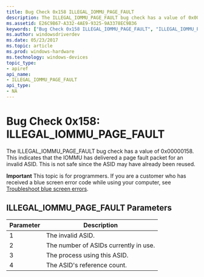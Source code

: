 ```yaml
---
title: Bug Check 0x158 ILLEGAL_IOMMU_PAGE_FAULT
description: The ILLEGAL_IOMMU_PAGE_FAULT bug check has a value of 0x00000158. This indicates that the IOMMU has delivered a page fault packet for an invalid ASID. 
ms.assetid: E26C9B67-A332-4AE9-9325-9A3378EC9B36
keywords: ["Bug Check 0x158 ILLEGAL_IOMMU_PAGE_FAULT", "ILLEGAL_IOMMU_PAGE_FAULT"]
ms.author: windowsdriverdev
ms.date: 05/23/2017
ms.topic: article
ms.prod: windows-hardware
ms.technology: windows-devices
topic_type:
- apiref
api_name:
- ILLEGAL_IOMMU_PAGE_FAULT
api_type:
- NA
---
```


# Bug Check 0x158: ILLEGAL\_IOMMU\_PAGE\_FAULT


The ILLEGAL\_IOMMU\_PAGE\_FAULT bug check has a value of 0x00000158. This indicates that the IOMMU has delivered a page fault packet for an invalid ASID. This is not safe since the ASID may have already been reused.

**Important** This topic is for programmers. If you are a customer who has received a blue screen error code while using your computer, see [Troubleshoot blue screen errors](http://windows.microsoft.com/windows-10/troubleshoot-blue-screen-errors).

## ILLEGAL\_IOMMU\_PAGE\_FAULT Parameters


| Parameter | Description                           |
|-----------|---------------------------------------|
| 1         | The invalid ASID.                     |
| 2         | The number of ASIDs currently in use. |
| 3         | The process using this ASID.          |
| 4         | The ASID's reference count.           |

 

 

 




